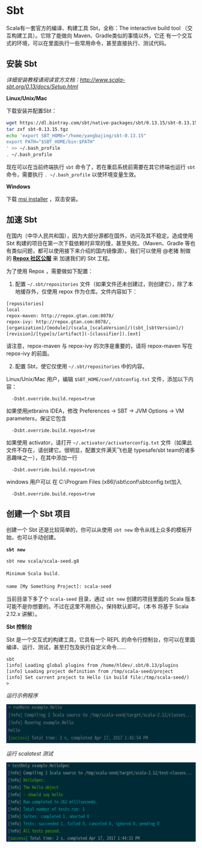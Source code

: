 # Sbt

Scala有一套官方的编译、构建工具 Sbt，全称：The interactive build tool （交互构建工具）。它除了能做向 Maven、Gradle类似的事情以外，它还
有一个交互式的环境，可以在里面执行一些常用命令，甚至直接执行、测试代码。

## 安装 Sbt

*详细安装教程请阅读官方文档：http://www.scala-sbt.org/0.13/docs/Setup.html*

**Linux/Unix/Mac**

下载安装并配置Sbt：

```bash
wget https://dl.bintray.com/sbt/native-packages/sbt/0.13.15/sbt-0.13.15.tgz
tar zxf sbt-0.13.15.tgz
echo 'export SBT_HOME="/home/yangbajing/sbt-0.13.15"
export PATH="$SBT_HOME/bin:$PATH"
' >> ~/.bash_profile
. ~/.bash_profile
```

现在可以在当前终端执行 `sbt` 命令了，若在重启系统前需要在其它终端也运行 `sbt` 命令，需要执行 `. ~/.bash_profile` 以使环境变量生效。 

**Windows**

下载 [msi installer](https://dl.bintray.com/sbt/native-packages/sbt/0.13.15/sbt-0.13.15.msi) ，双击安装。

## 加速 Sbt

在国内（中华人民共和国），因为大部分源都在国外，访问及其不稳定。造成使用 Sbt 构建的项目在第一次下载依赖时非常的慢，甚至失败。（Maven、Gradle
等也有类似问题，都可以使用接下来介绍的国内镜像源）。我们可以使用 @老猪 制做的 [**Repox 社区公服**](http://centaur.github.io/repox/) 来
加速我们的 Sbt 工程。

为了使用 Repox ，需要做如下配置：

1. 配置 `~/.sbt/repositories` 文件（如果文件还未创建过，则创建它），除了本地缓存外，仅使用 repox 作为仓库。文件内容如下：

```
[repositories]
local
repox-maven: http://repox.gtan.com:8078/
repox-ivy: http://repox.gtan.com:8078/, [organization]/[module]/(scala_[scalaVersion]/)(sbt_[sbtVersion]/)[revision]/[type]s/[artifact](-[classifier]).[ext]
```

请注意，repox-maven 与 repox-ivy 的次序是重要的，请将 repox-maven 写在 repox-ivy 的前面。

2. 配置 Sbt，使它仅使用 `~/.sbt/repositories` 中的内容。

Linux/Unix/Mac 用户，编辑 `$SBT_HOME/conf/sbtconfig.txt` 文件，添加以下内容：

```
  -Dsbt.override.build.repos=true 
```

如果使用jetbrains IDEA，修改 Preferences -> SBT -> JVM Options -> VM parameters，保证它包含

```
  -Dsbt.override.build.repos=true 
```

如果使用 activator，请打开 `~/.activator/activatorconfig.txt` 文件（如果此文件不存在，请创建它。很明显，配置文件满天飞也是 typesafe/sbt team的诸多恶趣味之一），在其中添加一行

```
  -Dsbt.override.build.repos=true 
```

windows 用户可以 在 C:\Program Files (x86)\sbt\conf\sbtconfig.txt加入

```
  -Dsbt.override.build.repos=true 
```

## 创建一个 Sbt 项目

创建一个 Sbt 还是比较简单的，你可以从使用 `sbt new` 命令从线上众多的模板开始，也可以手动创建。

**`sbt new`**

```bash
sbt new scala/scala-seed.g8

Minimum Scala build. 

name [My Something Project]: scala-seed

```

当前目录下多了个 `scala-seed` 目录，通过 `sbt new` 创建的项目里面的 Scala 版本可能不是你想要的。不过在这里不用担心，保持默认即可。（本书
将基于 Scala 2.12.x 讲解）。

**Sbt 控制台**

Sbt 是一个交互式的构建工具，它具有一个 REPL 的命令行控制台，你可以在里面编译、运行、测试，甚至打包及执行自定义命令……

```sbtshell
sbt
[info] Loading global plugins from /home/hldev/.sbt/0.13/plugins
[info] Loading project definition from /tmp/scala-seed/project
[info] Set current project to Hello (in build file:/tmp/scala-seed/)
> 
```

*运行示例程序*

![runMain example.Hello](imgs/01.1.runMain.png)

*运行 scalatest 测试*

![testOnly example.HelloSpec](imgs/01.1.testOnly.png)

